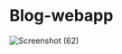 # Blog-webapp

![Screenshot (62)](https://user-images.githubusercontent.com/36494174/89713139-624fed00-d9b3-11ea-85c9-8f14457fa835.png)
